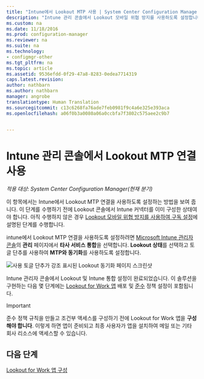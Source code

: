 ```yaml
---
title: "Intune에서 Lookout MTP 사용 | System Center Configuration Manager"
description: "Intune 관리 콘솔에서 Lookout 모바일 위협 방지를 사용하도록 설정합니다."
ms.custom: na
ms.date: 11/18/2016
ms.prod: configuration-manager
ms.reviewer: na
ms.suite: na
ms.technology:
- configmgr-other
ms.tgt_pltfrm: na
ms.topic: article
ms.assetid: 9536efdd-0f29-47a8-8283-0edea7714319
caps.latest.revision: 
author: nathbarn
ms.author: nathbarn
manager: angrobe
translationtype: Human Translation
ms.sourcegitcommit: c13c6268fa76ade7feb0981f9c4a6e325e393aca
ms.openlocfilehash: a06f0b3a0080a06a0ccbfa7f3802c575aee2c9b7


---
```

# <a name="enable-lookout-mtp-connection-in-the-intune-admin-console"></a>Intune 관리 콘솔에서 Lookout MTP 연결 사용

*적용 대상: System Center Configuration Manager(현재 분기)*

이 항목에서는 Intune에서 Lookout MTP 연결을 사용하도록 설정하는 방법을 보여 줍니다. 이 단계를 수행하기 전에 Lookout 콘솔에서 Intune 커넥터를 이미 구성한 상태여야 합니다.  아직 수행하지 않은 경우 [Lookout 모바일 위협 방지를 사용하여 구독 설정](set-up-your-subscription-with-lookout.md)에 설명된 단계를 수행합니다.

intune에서 Lookout MTP 연결을 사용하도록 설정하려면 [Microsoft Intune 관리자 콘솔](https://manage.microsoft.com)의 **관리** 페이지에서 **타사 서비스 통합**을 선택합니다. **Lookout 상태**를 선택하고 토글 단추를 사용하여 **MTP와 동기화**를 사용하도록 설정합니다.

![사용 토글 단추가 강조 표시된 Lookout 동기화 페이지 스크린샷](../media/lookout-intune-synchronization.png)

Intune 관리자 콘솔에서 Lookout 및 Intune 통합 설정이 완료되었습니다.  이 솔루션을 구현하는 다음 몇 단계에는 [Lookout for Work 앱](configure-and-deploy-lookout-for-work-apps.md) 배포 및 [준수](enable-device-threat-protection-rule-compliance-policy.md) 정책 설정이 포함됩니다.

>[!IMPORTANT]
> 준수 정책 규칙을 만들고 조건부 액세스를 구성하기 전에 Lookout for Work 앱을 **구성해야 합니다**. 이렇게 하면 앱이 준비되고 최종 사용자가 앱을 설치하여 메일 또는 기타 회사 리소스에 액세스할 수 있습니다.

## <a name="next-steps"></a>다음 단계
[Lookout for Work 앱 구성](configure-and-deploy-lookout-for-work-apps.md)



<!--HONumber=Dec16_HO3-->


